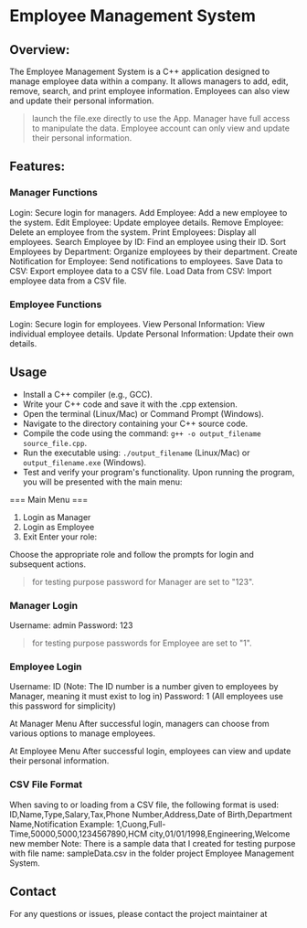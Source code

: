 # Employee Management System

## Overview:
The Employee Management System is a C++ application designed to manage employee data within a company. It allows managers to add, edit, remove, search, and print employee information. Employees can also view and update their personal information.

>launch the file.exe directly to use the App.
>Manager have full access to manipulate the data.
>Employee account can only view and update their personal information.

## Features:
### Manager Functions
Login: Secure login for managers.
Add Employee: Add a new employee to the system.
Edit Employee: Update employee details.
Remove Employee: Delete an employee from the system.
Print Employees: Display all employees.
Search Employee by ID: Find an employee using their ID.
Sort Employees by Department: Organize employees by their department.
Create Notification for Employee: Send notifications to employees.
Save Data to CSV: Export employee data to a CSV file.
Load Data from CSV: Import employee data from a CSV file.

### Employee Functions
Login: Secure login for employees.
View Personal Information: View individual employee details.
Update Personal Information: Update their own details.

## Usage
- Install a C++ compiler (e.g., GCC).
- Write your C++ code and save it with the .cpp extension.
- Open the terminal (Linux/Mac) or Command Prompt (Windows).
- Navigate to the directory containing your C++ source code.
- Compile the code using the command: `g++ -o output_filename source_file.cpp`.
- Run the executable using: `./output_filename` (Linux/Mac) or `output_filename.exe` (Windows).
- Test and verify your program's functionality.
Upon running the program, you will be presented with the main menu:

=== Main Menu ===
1. Login as Manager
2. Login as Employee
3. Exit
Enter your role:

Choose the appropriate role and follow the prompts for login and subsequent actions.
>for testing purpose password for Manager are set to "123".
### Manager Login
Username: admin
Password: 123

>for testing purpose passwords for Employee are set to "1".
### Employee Login
Username: ID (Note: The ID number is a number given to employees by Manager, meaning it must exist to log in)
Password: 1 (All employees use this password for simplicity)

At Manager Menu
After successful login, managers can choose from various options to manage employees.

At Employee Menu
After successful login, employees can view and update their personal information.

### CSV File Format
When saving to or loading from a CSV file, the following format is used:
ID,Name,Type,Salary,Tax,Phone Number,Address,Date of Birth,Department Name,Notification
Example:
1,Cuong,Full-Time,50000,5000,1234567890,HCM city,01/01/1998,Engineering,Welcome new member
Note: There is a sample data that I created for testing purpose with file name: sampleData.csv in the folder project Employee Management System.

## Contact
For any questions or issues, please contact the project maintainer at 










